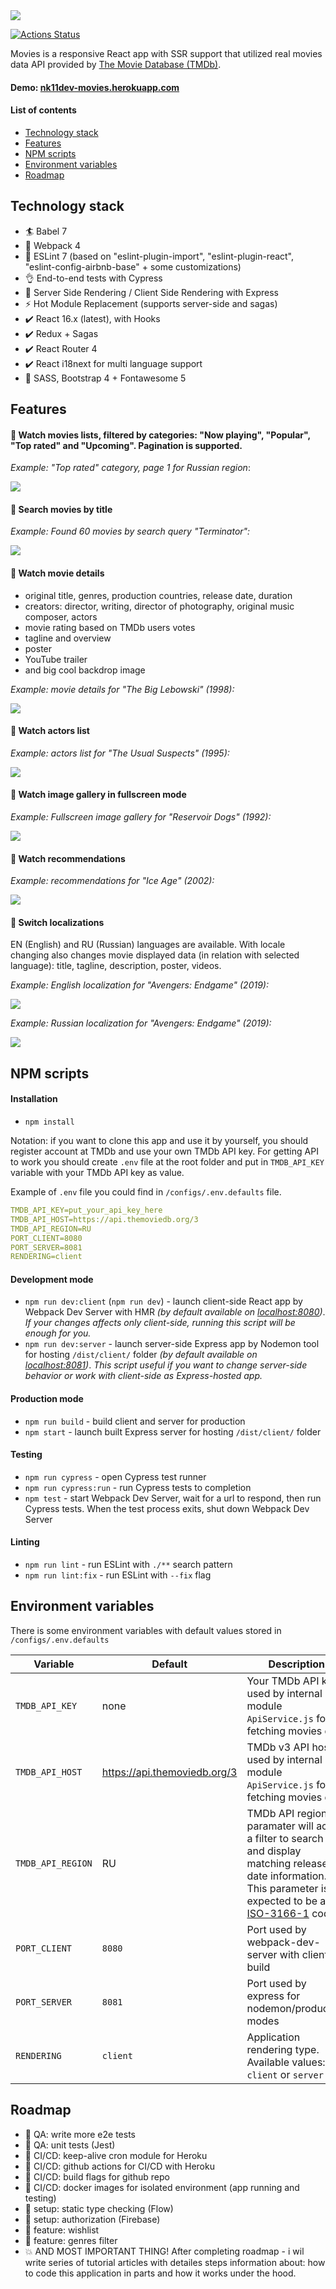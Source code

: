 <img src="src/assets/img/readme-images/movies_readme_banner_without_stars.png">

[![Actions Status](https://github.com/nk11dev/movies/workflows/e2e-tests/badge.svg)](https://github.com/nk11dev/movies/actions?query=workflow%3Ae2e-tests)

Movies is a responsive React app with SSR support that utilized real movies data API provided by [The Movie Database (TMDb)](https://www.themoviedb.org/documentation/api). 

#### Demo: [nk11dev-movies.herokuapp.com](https://nk11dev-movies.herokuapp.com/)

#### List of contents

- [Technology stack](#Technology-stack)
- [Features](#Features)
- [NPM scripts](#NPM-scripts)
- [Environment variables](#Environment-variables)
- [Roadmap](#Roadmap)

## Technology stack
- 🏄 Babel 7
- 🎁 Webpack 4
- 📐 ESLint 7 (based on "eslint-plugin-import", "eslint-plugin-react", "eslint-config-airbnb-base" + some customizations)
- 👌 End-to-end tests with Cypress
- 🚀 Server Side Rendering / Client Side Rendering with Express
- ⚡ Hot Module Replacement  (supports server-side and sagas)
- ✔️ React 16.x (latest), with Hooks
- ✔️ Redux + Sagas
- ✔️ React Router 4
- ✔️ React i18next for multi language support
- 🍦️ SASS, Bootstrap 4 + Fontawesome 5

## Features
#### 🎥 Watch movies lists, filtered by categories: "Now playing", "Popular", "Top rated" and "Upcoming". Pagination is supported.
*Example: "Top rated" category, page 1 for Russian region*:

<img src="src/assets/img/readme-images/screens/screen_1.png">

#### 🎥 Search movies by title
*Example: Found 60 movies by search query "Terminator":*

<img src="src/assets/img/readme-images/screens/screen_2.png">

#### 🎥 Watch movie details
- original title, genres, production countries, release date, duration
- creators: director, writing, director of photography, original music composer, actors
- movie rating based on TMDb users votes
- tagline and overview
- poster
- YouTube trailer 
- and big cool backdrop image

*Example: movie details for "The Big Lebowski" (1998):*

<img src="src/assets/img/readme-images/screens/screen_3.png">

#### 🎥 Watch actors list
*Example: actors list for "The Usual Suspects" (1995):*

<img src="src/assets/img/readme-images/screens/screen_4.png">

#### 🎥 Watch image gallery in fullscreen mode
*Example: Fullscreen image gallery for "Reservoir Dogs" (1992):*

<img src="src/assets/img/readme-images/screens/screen_5.png">

#### 🎥 Watch recommendations
*Example: recommendations for "Ice Age" (2002):*

<img src="src/assets/img/readme-images/screens/screen_6.png">
    
#### 🎥 Switch localizations

EN (English) and RU (Russian) languages are available. 
With locale changing also changes movie displayed data (in relation with selected language): title, tagline, description, poster, videos.

*Example: English localization for "Avengers: Endgame" (2019):*

<img src="src/assets/img/readme-images/screens/screen_7.png">

*Example: Russian localization for "Avengers: Endgame" (2019):*

<img src="src/assets/img/readme-images/screens/screen_8.png">

## NPM scripts
#### Installation
- `npm install`

Notation: if you want to clone this app and use it by yourself, you should register account at TMDb and use your own TMDb API key. For getting API to work you should create `.env` file at the root folder and put in `TMDB_API_KEY` variable with your TMDb API key as value.

Example of `.env` file you could find in `/configs/.env.defaults` file.
```yaml
TMDB_API_KEY=put_your_api_key_here
TMDB_API_HOST=https://api.themoviedb.org/3
TMDB_API_REGION=RU
PORT_CLIENT=8080
PORT_SERVER=8081
RENDERING=client
```

#### Development mode
- `npm run dev:client` (`npm run dev`) - launch client-side React app by Webpack Dev Server with HMR *(by default available on [localhost:8080](http://localhost:8080))*. *If your changes affects only client-side, running this script will be enough for you.*
- `npm run dev:server` - launch server-side Express app by Nodemon tool for hosting `/dist/client/` folder *(by default available on [localhost:8081](http://localhost:8081))*. *This script useful if you want to change server-side behavior or work with client-side as Express-hosted app.*

#### Production mode
- `npm run build` - build client and server for production
- `npm start` - launch built Express server for hosting `/dist/client/` folder 

#### Testing
- `npm run cypress` - open Cypress test runner 
- `npm run cypress:run` - run Cypress tests to completion
- `npm test` - start Webpack Dev Server, wait for a url to respond, then run Cypress tests. When the test process exits, shut down Webpack Dev Server

#### Linting
- `npm run lint` - run ESLint with `./**` search pattern 
- `npm run lint:fix` - run ESLint with `--fix` flag

## Environment variables

There is some environment variables with default values stored in `/configs/.env.defaults`

| Variable         | Default            | Description                                                      
| ---------------- | ------------------ |------------------ |
| `TMDB_API_KEY` | none | Your TMDb API key, used by internal module `ApiService.js` for fetching movies data |
| `TMDB_API_HOST` | https://api.themoviedb.org/3 | TMDb v3 API host, used by internal module `ApiService.js` for fetching movies data |
| `TMDB_API_REGION` | RU | TMDb API region paramater will act as a filter to search for and display matching release date information. This parameter is expected to be an [ISO-3166-1](https://en.wikipedia.org/wiki/ISO_3166-1_alpha-2) code.|
| `PORT_CLIENT` | `8080` | Port used by webpack-dev-server with client build |
| `PORT_SERVER` | `8081` | Port used by express for nodemon/production modes |
| `RENDERING` | `client` | Application rendering type. Available values: `client` or `server` |

## Roadmap
- 🔲 QA: write more e2e tests
- 🔲 QA: unit tests (Jest)
- 🔲 CI/CD: keep-alive cron module for Heroku
- 🔲 CI/CD: github actions for CI/CD with Heroku
- 🔲 CI/CD: build flags for github repo
- 🔲 CI/CD: docker images for isolated environment (app running and testing)
- 🔲 setup: static type checking (Flow)
- 🔲 setup: authorization (Firebase)
- 🔲 feature: wishlist
- 🔲 feature: genres filter
- 💥 AND MOST IMPORTANT THING! After completing roadmap - i wil write series of tutorial articles with detailes steps information about: how to code this application in parts and how it works under the hood.